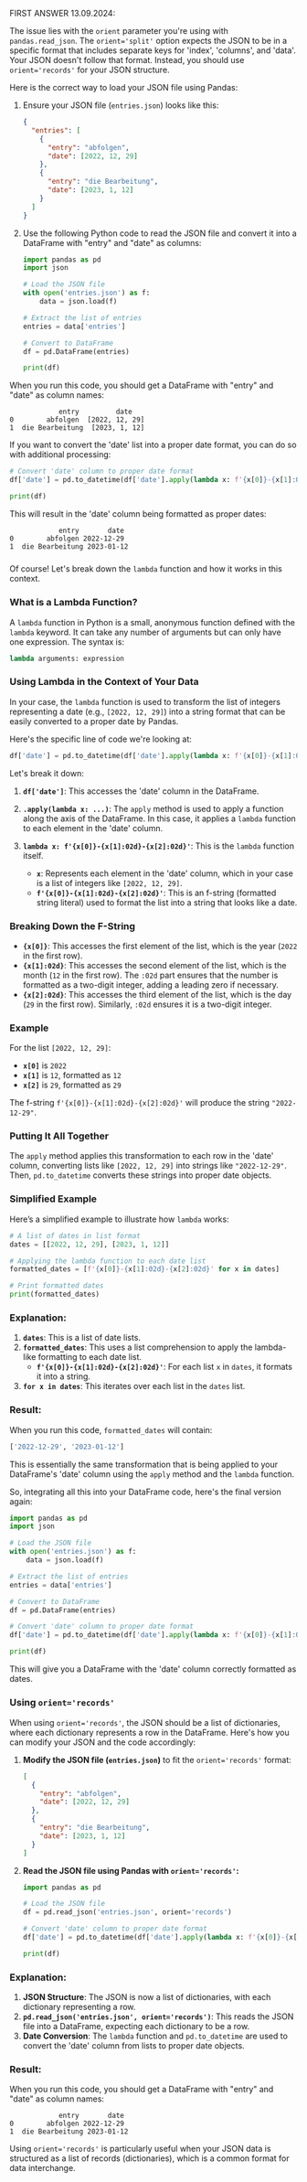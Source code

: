 FIRST ANSWER 13.09.2024:

The issue lies with the `orient` parameter you're using with `pandas.read_json`. The `orient='split'` option expects the JSON to be in a specific format that includes separate keys for 'index', 'columns', and 'data'. Your JSON doesn't follow that format. Instead, you should use `orient='records'` for your JSON structure.

Here is the correct way to load your JSON file using Pandas:

1. Ensure your JSON file (`entries.json`) looks like this:

    ```json
    {
      "entries": [
        {
          "entry": "abfolgen",
          "date": [2022, 12, 29]
        },
        {
          "entry": "die Bearbeitung",
          "date": [2023, 1, 12]
        }
      ]
    }
    ```

2. Use the following Python code to read the JSON file and convert it into a DataFrame with "entry" and "date" as columns:

    ```python
    import pandas as pd
    import json

    # Load the JSON file
    with open('entries.json') as f:
        data = json.load(f)

    # Extract the list of entries
    entries = data['entries']

    # Convert to DataFrame
    df = pd.DataFrame(entries)

    print(df)
    ```

When you run this code, you should get a DataFrame with "entry" and "date" as column names:

```
            entry         date
0        abfolgen  [2022, 12, 29]
1  die Bearbeitung  [2023, 1, 12]
```

If you want to convert the 'date' list into a proper date format, you can do so with additional processing:

```python
# Convert 'date' column to proper date format
df['date'] = pd.to_datetime(df['date'].apply(lambda x: f'{x[0]}-{x[1]:02d}-{x[2]:02d}'))

print(df)
```

This will result in the 'date' column being formatted as proper dates:

```
            entry       date
0        abfolgen 2022-12-29
1  die Bearbeitung 2023-01-12
```

#####

Of course! Let's break down the `lambda` function and how it works in this context.

### What is a Lambda Function?

A `lambda` function in Python is a small, anonymous function defined with the `lambda` keyword. It can take any number of arguments but can only have one expression. The syntax is:

```python
lambda arguments: expression
```

### Using Lambda in the Context of Your Data

In your case, the `lambda` function is used to transform the list of integers representing a date (e.g., `[2022, 12, 29]`) into a string format that can be easily converted to a proper date by Pandas.

Here's the specific line of code we're looking at:

```python
df['date'] = pd.to_datetime(df['date'].apply(lambda x: f'{x[0]}-{x[1]:02d}-{x[2]:02d}'))
```

Let's break it down:

1. **`df['date']`**: This accesses the 'date' column in the DataFrame.

2. **`.apply(lambda x: ...)`**: The `apply` method is used to apply a function along the axis of the DataFrame. In this case, it applies a `lambda` function to each element in the 'date' column.

3. **`lambda x: f'{x[0]}-{x[1]:02d}-{x[2]:02d}'`**: This is the `lambda` function itself.
   - **`x`**: Represents each element in the 'date' column, which in your case is a list of integers like `[2022, 12, 29]`.
   - **`f'{x[0]}-{x[1]:02d}-{x[2]:02d}'`**: This is an f-string (formatted string literal) used to format the list into a string that looks like a date.

### Breaking Down the F-String

- **`{x[0]}`**: This accesses the first element of the list, which is the year (`2022` in the first row).
- **`{x[1]:02d}`**: This accesses the second element of the list, which is the month (`12` in the first row). The `:02d` part ensures that the number is formatted as a two-digit integer, adding a leading zero if necessary.
- **`{x[2]:02d}`**: This accesses the third element of the list, which is the day (`29` in the first row). Similarly, `:02d` ensures it is a two-digit integer.

### Example

For the list `[2022, 12, 29]`:
- **`x[0]`** is `2022`
- **`x[1]`** is `12`, formatted as `12`
- **`x[2]`** is `29`, formatted as `29`

The f-string `f'{x[0]}-{x[1]:02d}-{x[2]:02d}'` will produce the string `"2022-12-29"`.

### Putting It All Together

The `apply` method applies this transformation to each row in the 'date' column, converting lists like `[2022, 12, 29]` into strings like `"2022-12-29"`. Then, `pd.to_datetime` converts these strings into proper date objects.

### Simplified Example

Here’s a simplified example to illustrate how `lambda` works:

```python
# A list of dates in list format
dates = [[2022, 12, 29], [2023, 1, 12]]

# Applying the lambda function to each date list
formatted_dates = [f'{x[0]}-{x[1]:02d}-{x[2]:02d}' for x in dates]

# Print formatted dates
print(formatted_dates)
```

### Explanation:

1. **`dates`**: This is a list of date lists.
2. **`formatted_dates`**: This uses a list comprehension to apply the lambda-like formatting to each date list.
   - **`f'{x[0]}-{x[1]:02d}-{x[2]:02d}'`**: For each list `x` in `dates`, it formats it into a string.
3. **`for x in dates`**: This iterates over each list in the `dates` list.

### Result:

When you run this code, `formatted_dates` will contain:

```python
['2022-12-29', '2023-01-12']
```

This is essentially the same transformation that is being applied to your DataFrame's 'date' column using the `apply` method and the `lambda` function.

So, integrating all this into your DataFrame code, here's the final version again:

```python
import pandas as pd
import json

# Load the JSON file
with open('entries.json') as f:
    data = json.load(f)

# Extract the list of entries
entries = data['entries']

# Convert to DataFrame
df = pd.DataFrame(entries)

# Convert 'date' column to proper date format
df['date'] = pd.to_datetime(df['date'].apply(lambda x: f'{x[0]}-{x[1]:02d}-{x[2]:02d}'))

print(df)
```

This will give you a DataFrame with the 'date' column correctly formatted as dates.

#####

### Using `orient='records'`

When using `orient='records'`, the JSON should be a list of dictionaries, where each dictionary represents a row in the DataFrame. Here's how you can modify your JSON and the code accordingly:

1. **Modify the JSON file (`entries.json`)** to fit the `orient='records'` format:

    ```json
    [
      {
        "entry": "abfolgen",
        "date": [2022, 12, 29]
      },
      {
        "entry": "die Bearbeitung",
        "date": [2023, 1, 12]
      }
    ]
    ```

2. **Read the JSON file using Pandas with `orient='records'`:**

    ```python
    import pandas as pd

    # Load the JSON file
    df = pd.read_json('entries.json', orient='records')

    # Convert 'date' column to proper date format
    df['date'] = pd.to_datetime(df['date'].apply(lambda x: f'{x[0]}-{x[1]:02d}-{x[2]:02d}'))

    print(df)
    ```

### Explanation:

1. **JSON Structure**: The JSON is now a list of dictionaries, with each dictionary representing a row.
2. **`pd.read_json('entries.json', orient='records')`**: This reads the JSON file into a DataFrame, expecting each dictionary to be a row.
3. **Date Conversion**: The `lambda` function and `pd.to_datetime` are used to convert the 'date' column from lists to proper date objects.

### Result:

When you run this code, you should get a DataFrame with "entry" and "date" as column names:

```
            entry       date
0        abfolgen 2022-12-29
1  die Bearbeitung 2023-01-12
```

Using `orient='records'` is particularly useful when your JSON data is structured as a list of records (dictionaries), which is a common format for data interchange.
